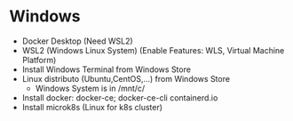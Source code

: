 # Windows
- Docker Desktop (Need WSL2)
- WSL2 (Windows Linux System) (Enable Features: WLS, Virtual Machine Platform)
- Install Windows Terminal from Windows Store
- Linux distributo (Ubuntu,CentOS,...) from Windows Store
    - Windows System is in /mnt/c/
- Install docker: docker-ce; docker-ce-cli containerd.io
- Install microk8s (Linux for k8s cluster)
